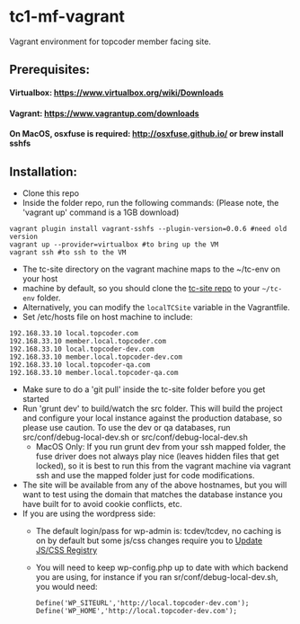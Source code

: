 tc1-mf-vagrant
==============

Vagrant environment for topcoder member facing site.

## Prerequisites:
#### Virtualbox: https://www.virtualbox.org/wiki/Downloads
#### Vagrant: https://www.vagrantup.com/downloads
#### On MacOS, osxfuse is required: http://osxfuse.github.io/ or brew install sshfs

## Installation:
* Clone this repo
* Inside the folder repo, run the following commands: 
(Please note, the 'vagrant up' command is a 1GB download)

```
vagrant plugin install vagrant-sshfs --plugin-version=0.0.6 #need old version
vagrant up --provider=virtualbox #to bring up the VM
vagrant ssh #to ssh to the VM
```

* The tc-site directory on the vagrant machine maps to the ~/tc-env on your host
* machine by default, so you should clone the [tc-site repo](https://github.com/appirio-tech/tc-site) to your `~/tc-env` folder.
* Alternatively, you can modify the `localTCSite` variable in the Vagrantfile.
* Set /etc/hosts file on host machine to include:
```
192.168.33.10 local.topcoder.com
192.168.33.10 member.local.topcoder.com
192.168.33.10 local.topcoder-dev.com
192.168.33.10 member.local.topcoder-dev.com
192.168.33.10 local.topcoder-qa.com
192.168.33.10 member.local.topcoder-qa.com
```
* Make sure to do a 'git pull' inside the tc-site folder before you get started
* Run 'grunt dev' to build/watch the src folder. This will build the project and configure your local instance against the production database, so please use caution. To use the dev or qa databases, run src/conf/debug-local-dev.sh or src/conf/debug-local-dev.sh
  * MacOS Only: If you run grunt dev from your ssh mapped folder, the fuse driver does not always play nice (leaves hidden files that get locked), so it is best to run this from the vagrant machine via vagrant ssh and use the mapped folder just for code modifications.
* The site will be available from any of the above hostnames, but you will want to test using the domain that matches the database instance you have built for to avoid cookie conflicts, etc.
* If you are using the wordpress side:
  * The default login/pass for wp-admin is: tcdev/tcdev, no caching is on by default but some js/css changes require you to [Update JS/CSS Registry](http://dev1.topcoder.com/wp-admin/themes.php?page=options.php)
  * You will need to keep wp-config.php up to date with which backend you are using, for instance if you ran sr/conf/debug-local-dev.sh, you would need:
 
    ```
    Define('WP_SITEURL','http://local.topcoder-dev.com');
    Define('WP_HOME','http://local.topcoder-dev.com');
    ```
